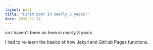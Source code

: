 ```yaml
---
layout: post
title: "First post in nearly 3 years!"
date: 2019-11-12
---
```


so I haven't been on here in nearly 3 years.

I had to re-learn the basics of how Jekyll and GitHub Pages functions.
